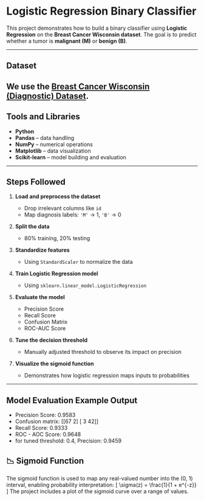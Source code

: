 # Logistic Regression Binary Classifier

This project demonstrates how to build a binary classifier using **Logistic Regression** on the **Breast Cancer Wisconsin dataset**. The goal is to predict whether a tumor is **malignant (M)** or **benign (B)**.

---

## Dataset

We use the [Breast Cancer Wisconsin (Diagnostic) Dataset](https://archive.ics.uci.edu/ml/datasets/Breast+Cancer+Wisconsin+(Diagnostic)).
---

## Tools and Libraries

- **Python**
- **Pandas** – data handling
- **NumPy** – numerical operations
- **Matplotlib** – data visualization
- **Scikit-learn** – model building and evaluation

---

## Steps Followed

1. **Load and preprocess the dataset**
   - Drop irrelevant columns like `id`
   - Map diagnosis labels: `'M'` → 1, `'B'` → 0

2. **Split the data**
   - 80% training, 20% testing

3. **Standardize features**
   - Using `StandardScaler` to normalize the data

4. **Train Logistic Regression model**
   - Using `sklearn.linear_model.LogisticRegression`

5. **Evaluate the model**
   - Precision Score
   - Recall Score
   - Confusion Matrix
   - ROC-AUC Score

6. **Tune the decision threshold**
   - Manually adjusted threshold to observe its impact on precision

7. **Visualize the sigmoid function**
   - Demonstrates how logistic regression maps inputs to probabilities

---

## Model Evaluation Example Output
- Precision Score: 0.9583 
- Confusion matrix: [[67 2] [ 3 42]]
- Recall Score: 0.9333
- ROC - AOC Score: 0.9648
- for tuned threshold: 0.4, Precision: 0.9459

## 📉 Sigmoid Function

The sigmoid function is used to map any real-valued number into the (0, 1) interval, enabling probability interpretation:
\[
\sigma(z) = \frac{1}{1 + e^{-z}}
\]
The project includes a plot of the sigmoid curve over a range of values.
